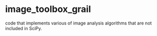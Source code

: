 image_toolbox_grail
===================

code that implements various of image analysis algorithms that are not included in SciPy.